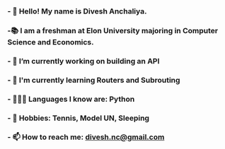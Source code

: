 ### - 👋 Hello! My name is Divesh Anchaliya. 
### -📚 I am a freshman at Elon University majoring in Computer Science and Economics. 
### - 🔭 I’m currently working on building an API 
### - 🌱 I'm currently learning Routers and Subrouting
### - 👨🏻‍💻 Languages I know are: Python
### - 🥈 Hobbies: Tennis, Model UN, Sleeping
### - 📫 How to reach me: divesh.nc@gmail.com
